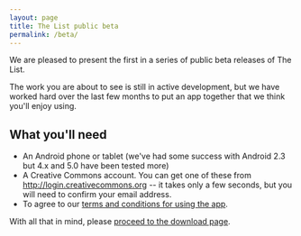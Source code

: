 ```yaml
---
layout: page
title: The List public beta
permalink: /beta/
---
```


We are pleased to present the first in a series of public beta
releases of The List.

The work you are about to see is still in active development, but we
have worked hard over the last few months to put an app together that
we think you'll enjoy using.

## What you'll need

* An Android phone or tablet (we've had some success with Android 2.3 but 4.x and 5.0 have been tested more)
* A Creative Commons account. You can get one of these from <http://login.creativecommons.org> -- it takes only a few seconds, but you will need to confirm your email address.
* To agree to our [terms and conditions for using the app](https://github.com/creativecommons/list/blob/master/docs/beta-TOS.md).

With all that in mind, please [proceed to the download page](/downloads/). 



